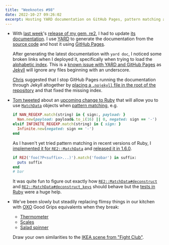 ```yaml
---
title: "Weeknotes #98"
date: 2022-10-27 09:26:02
excerpt: Hosting YARD documentation on GitHub Pages, pattern matching and the IKEA nesting instinct.
---
```

*   With [last week](/2022/10/20/weeknotes-97/)'s [release of my gem, re2](https://github.com/mudge/re2/releases/tag/v1.5.0), I had to update [its documentation](https://mudge.name/re2/). I use [YARD](https://yardoc.org) to generate the documentation from the [source code](https://github.com/mudge/re2) and host it using [GitHub Pages](https://pages.github.com).

    After generating the latest documentation with `yard doc`, I noticed some broken links when I deployed it, specifically when trying to load the [alphabetic index](https://mudge.name/re2/_index.html). This is a [known issue with YARD and GitHub Pages](https://github.com/lsegal/yard/issues/1027) as [Jekyll](https://jekyllrb.com) will ignore any files beginning with an underscore.

    [Chris](https://github.com/clowder) suggested that I stop GitHub Pages running the documentation through Jekyll altogether by [placing a `.nojekyll` file in the root of the repository](https://github.blog/2009-12-29-bypassing-jekyll-on-github-pages/) and that fixed the missing index.

*   [Tom tweeted](https://twitter.com/tomstuart/status/1583421297240944640) about an [upcoming change to Ruby](https://github.com/ruby/ruby/pull/6216) that will allow you to use [`MatchData`](https://ruby-doc.org/core-3.1.2/MatchData.html) objects when [pattern matching](https://ruby-doc.org/core-3.1.2/doc/syntax/pattern_matching_rdoc.html), e.g.

    ```ruby
    if NAN_REGEXP.match(string) in { sign:, payload: }
      Nan.new(payload: payload&.to_i(16) || 0, negated: sign == '-')
    elsif INFINITE_REGEXP.match(string) in { sign: }
      Infinite.new(negated: sign == '-')
    end
    ```

    As I haven't yet tried pattern matching in recent versions of Ruby, I [implemented it for `RE2::MatchData`](https://github.com/mudge/re2/pull/58) and [released it in 1.6.0](https://github.com/mudge/re2/releases/tag/v1.6.0).

    ```ruby
    if RE2('foo(?P<suffix>...)').match('foobar') in suffix:
      puts suffix
    end
    # bar
    ```

    It was quite fun to figure out exactly how [`RE2::MatchData#deconstruct`](https://mudge.name/re2/RE2/MatchData.html#deconstruct-instance_method) and [`RE2::MatchData#deconstruct_keys`](https://mudge.name/re2/RE2/MatchData.html#deconstruct_keys-instance_method) should behave but the [tests in Ruby](https://github.com/ruby/ruby/blob/5129ca3e056e1ce3189ba39fa311d4d687b97b45/test/ruby/test_regexp.rb#L611-L641) were a huge help.

*   We've been slowly but steadily replacing flimsy things in our kitchen with [OXO](https://www.oxo.com) Good Grips equivalents when they break:

    * [Thermometer](https://www.oxo.com/oxo-good-grips-chef-s-precision-digital-instant-read-thermometer.html)
    * [Scales](https://www.oxo.com/categories/cooking-and-baking/mix-measure/measuring-scales/oxo-good-grips-11-lb-stainless-steel-food-scale-w-pull-out-display.html)
    * [Salad spinner](https://www.oxo.com/salad-spinner.html)

    Draw your own similarities to the [IKEA scene from "Fight Club"](https://youtu.be/exL51n3py6g).
